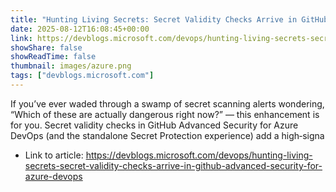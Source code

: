 ```yaml
---
title: "Hunting Living Secrets: Secret Validity Checks Arrive in GitHub Advanced Security for Azure DevOps"
date: 2025-08-12T16:08:45+00:00
link: https://devblogs.microsoft.com/devops/hunting-living-secrets-secret-validity-checks-arrive-in-github-advanced-security-for-azure-devops
showShare: false
showReadTime: false
thumbnail: images/azure.png
tags: ["devblogs.microsoft.com"]
---
```

If you’ve ever waded through a swamp of secret scanning alerts wondering, “Which of these are actually dangerous right now?” — this enhancement is for you. Secret validity checks in GitHub Advanced Security for Azure DevOps (and the standalone Secret Protection experience) add a high‑signa

- Link to article: https://devblogs.microsoft.com/devops/hunting-living-secrets-secret-validity-checks-arrive-in-github-advanced-security-for-azure-devops